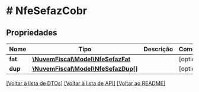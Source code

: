 # # NfeSefazCobr

## Propriedades

Nome | Tipo | Descrição | Comentários
------------ | ------------- | ------------- | -------------
**fat** | [**\NuvemFiscal\Model\NfeSefazFat**](NfeSefazFat.md) |  | [optional]
**dup** | [**\NuvemFiscal\Model\NfeSefazDup[]**](NfeSefazDup.md) |  | [optional]

[[Voltar à lista de DTOs]](../../README.md#models) [[Voltar à lista de API]](../../README.md#endpoints) [[Voltar ao README]](../../README.md)
